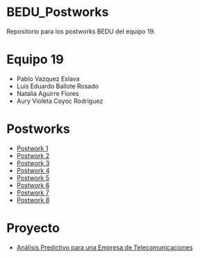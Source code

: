 # BEDU_Postworks

Repositorio para los postworks BEDU del equipo 19.

# Equipo 19
 - Pablo Vazquez Eslava
 - Luis Eduardo Ballote Rosado
 - Natalia Aguirre Flores
 - Aury Violeta Coyoc Rodriguez

# Postworks

- [Postwork 1](https://github.com/pablovzes/BEDU_Postworks/blob/main/Equipo19_Postwork1.R)
- [Postwork 2](https://github.com/pablovzes/BEDU_Postworks/tree/main/PostworkS2)
- [Postwork 3](https://github.com/pablovzes/BEDU_Postworks/tree/main/Postwork_S3)
- [Postwork 4](https://github.com/pablovzes/BEDU_Postworks/tree/main/Postwork_S4)
- [Postwork 5](https://github.com/pablovzes/BEDU_Postworks/tree/main/Postwork_S5)
- [Postwork 6](https://github.com/pablovzes/BEDU_Postworks/tree/main/Postwork_S6)
- [Postwork 7](https://github.com/pablovzes/BEDU_Postworks/tree/main/Postwork_S7)
- [Postwork 8](https://github.com/pablovzes/BEDU_Postworks/tree/main/Postwork_S8)


# Proyecto

- [Análisis Predictivo para una Empresa de Telecomunicaciones](https://github.com/pablovzes/BEDU_Postworks/tree/main/ProyectoBEDU_Equipo19)

